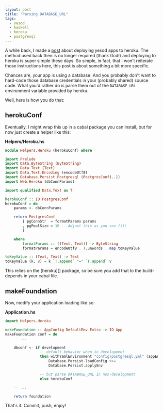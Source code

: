 ```yaml
---
layout: post
title: "Parsing DATABASE_URL"
tags:
  - yesod
  - haskell
  - heroku
  - postgresql
---
```


A while back, I made a [post][] about deploying yesod apps to heroku. 
The method used back then is no longer required (thank God!) and 
deploying to heroku is super simple these days. So simple, in fact, that 
I won't reiterate those instructions here, this post is about something 
a bit more specific.

[post]: /posts/deploying_yesod_apps_on_heroku

Chances are, your app is using a database. And you probably don't want 
to hard-code those database credentials in your (probably shared) source 
code. What you'd rather do is parse them out of the `DATABASE_URL` 
environment variable provided by heroku.

Well, here is how you do that:

## herokuConf

Eventually, I might wrap this up in a cabal package you can install, but 
for now just create a helper like this:

**Helpers/Heroku.hs**

```haskell 
module Helpers.Heroku (herokuConf) where

import Prelude
import Data.ByteString (ByteString)
import Data.Text (Text)
import Data.Text.Encoding (encodeUtf8)
import Database.Persist.Postgresql (PostgresConf(..))
import Web.Heroku (dbConnParams)

import qualified Data.Text as T

herokuConf :: IO PostgresConf
herokuConf = do
    params <- dbConnParams

    return PostgresConf
        { pgConnStr  = formatParams params
        , pgPoolSize = 10 -- Adjust this as you see fit!
        }

    where
        formatParams :: [(Text, Text)] -> ByteString
        formatParams = encodeUtf8 . T.unwords . map toKeyValue

toKeyValue :: (Text, Text) -> Text
toKeyValue (k, v) = k `T.append` "=" `T.append` v
```

<div class="well">
This relies on the [heroku][] package, so be sure you add that to the 
build-depends in your cabal file.
</div>

[heroku]: http://hackage.haskell.org/package/heroku-0.1

## makeFoundation

Now, modify your application loading like so:

**Application.hs**

```haskell 
import Helpers.Heroku

makeFoundation :: AppConfig DefaultEnv Extra -> IO App
makeFoundation conf = do
    -- ...

    dbconf <- if development
                -- default behavior when in development
                then withYamlEnvironment "config/postgresql.yml" (appEnv conf)
                    Database.Persist.loadConfig >>=
                    Database.Persist.applyEnv

                -- but parse DATABASE_URL in non-development
                else herokuConf

    -- ...

    return foundation
```

That's it. Commit, push, enjoy!
